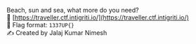 Beach, sun and sea, what more do you need?<br>
🔗 [https://traveller.ctf.intigriti.io/](https://traveller.ctf.intigriti.io/)<br>
🚩 Flag format: `1337UP{}`<br>
✍️ Created by Jalaj Kumar Nimesh
